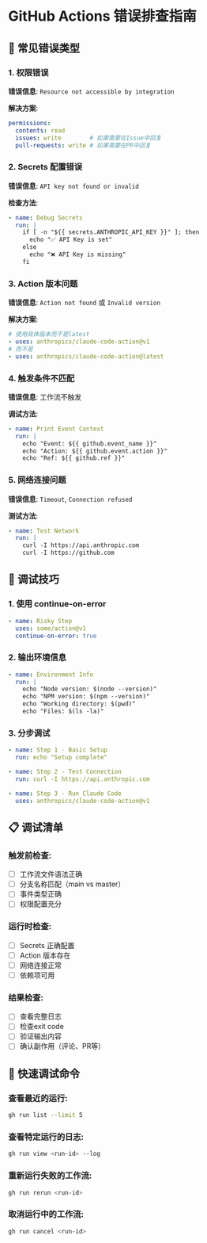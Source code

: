 # GitHub Actions 错误排查指南

## 🚨 常见错误类型

### 1. 权限错误
**错误信息**: `Resource not accessible by integration`

**解决方案**:
```yaml
permissions:
  contents: read
  issues: write        # 如果需要在Issue中回复
  pull-requests: write # 如果需要在PR中回复
```

### 2. Secrets 配置错误
**错误信息**: `API key not found or invalid`

**检查方法**:
```yaml
- name: Debug Secrets
  run: |
    if [ -n "${{ secrets.ANTHROPIC_API_KEY }}" ]; then
      echo "✅ API Key is set"
    else
      echo "❌ API Key is missing"
    fi
```

### 3. Action 版本问题
**错误信息**: `Action not found` 或 `Invalid version`

**解决方案**:
```yaml
# 使用具体版本而不是latest
- uses: anthropics/claude-code-action@v1
# 而不是
- uses: anthropics/claude-code-action@latest
```

### 4. 触发条件不匹配
**错误信息**: 工作流不触发

**调试方法**:
```yaml
- name: Print Event Context
  run: |
    echo "Event: ${{ github.event_name }}"
    echo "Action: ${{ github.event.action }}"
    echo "Ref: ${{ github.ref }}"
```

### 5. 网络连接问题
**错误信息**: `Timeout`, `Connection refused`

**测试方法**:
```yaml
- name: Test Network
  run: |
    curl -I https://api.anthropic.com
    curl -I https://github.com
```

## 🔧 调试技巧

### 1. 使用 continue-on-error
```yaml
- name: Risky Step
  uses: some/action@v1
  continue-on-error: true
```

### 2. 输出环境信息
```yaml
- name: Environment Info
  run: |
    echo "Node version: $(node --version)"
    echo "NPM version: $(npm --version)"
    echo "Working directory: $(pwd)"
    echo "Files: $(ls -la)"
```

### 3. 分步调试
```yaml
- name: Step 1 - Basic Setup
  run: echo "Setup complete"

- name: Step 2 - Test Connection
  run: curl -I https://api.anthropic.com

- name: Step 3 - Run Claude Code
  uses: anthropics/claude-code-action@v1
```

## 📋 调试清单

### 触发前检查:
- [ ] 工作流文件语法正确
- [ ] 分支名称匹配（main vs master）
- [ ] 事件类型正确
- [ ] 权限配置充分

### 运行时检查:
- [ ] Secrets 正确配置
- [ ] Action 版本存在
- [ ] 网络连接正常
- [ ] 依赖项可用

### 结果检查:
- [ ] 查看完整日志
- [ ] 检查exit code
- [ ] 验证输出内容
- [ ] 确认副作用（评论、PR等）

## 🚀 快速调试命令

### 查看最近的运行:
```bash
gh run list --limit 5
```

### 查看特定运行的日志:
```bash
gh run view <run-id> --log
```

### 重新运行失败的工作流:
```bash
gh run rerun <run-id>
```

### 取消运行中的工作流:
```bash
gh run cancel <run-id>
```